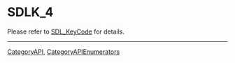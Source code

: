 # SDLK_4

Please refer to [SDL_KeyCode](SDL_KeyCode) for details.

----
[CategoryAPI](CategoryAPI), [CategoryAPIEnumerators](CategoryAPIEnumerators)

